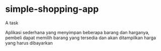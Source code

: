 # simple-shopping-app
A task

Aplikasi sederhana yang menyimpan beberapa barang dan harganya,  pembeli dapat memilih barang yang tersedia dan akan ditampilkan harga yang harus dibayarkan
